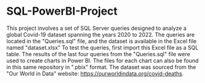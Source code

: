 # SQL-PowerBI-Project
This project involves a set of SQL Server queries designed to analyze a global Covid-19 dataset spanning the years 2020 to 2022. The queries are located in the "Queries.sql" file, and the dataset is available in the Excel file named "dataset.xlsx" To test the queries, first import this Excel file as a SQL table. The results of the last four queries from the "Queries.sql" file were used to create charts in Power BI. The files for each chart can also be found in this same repository in ".pbix" format. The dataset was sourced from the "Our World in Data" website: https://ourworldindata.org/covid-deaths.

